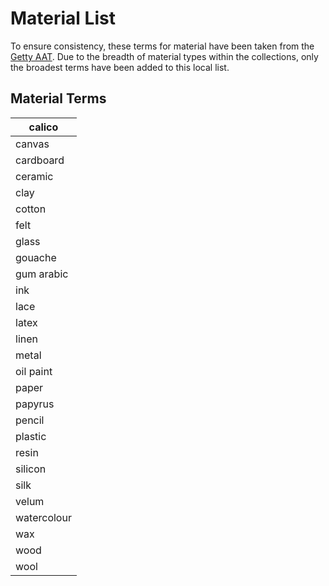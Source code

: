 # Material List

To ensure consistency, these terms for material have been taken from the [Getty AAT](https://www.getty.edu/research/tools/vocabularies/aat/). Due to the breadth of material types within the collections, only the broadest terms have been added to this local list.&#x20;

## Material Terms <a href="#technique-terms" id="technique-terms"></a>

| calico      |
| ----------- |
| canvas      |
| cardboard   |
| ceramic     |
| clay        |
| cotton      |
| felt        |
| glass       |
| gouache     |
| gum arabic  |
| ink         |
| lace        |
| latex       |
| linen       |
| metal       |
| oil paint   |
| paper       |
| papyrus     |
| pencil      |
| plastic     |
| resin       |
| silicon     |
| silk        |
| velum       |
| watercolour |
| wax         |
| wood        |
| wool        |
